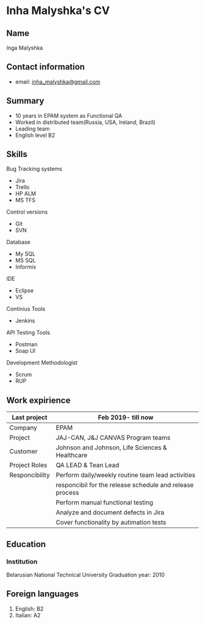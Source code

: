 # Inha Malyshka's CV

## Name
Inga Malyshka

## Contact information

* email: inha_malyshka@gmail.com

## Summary

* 10 years in EPAM system as Functional QA
* Worked in distributed team(Russia, USA, Ireland, Brazil)
* Leading team
* English level B2

## Skills

Bug Tracking systems
* Jira
* Trello
* HP ALM
* MS TFS

Control versions
* Git
* SVN

Database
* My SQL
* MS SQL
* Informix

IDE
* Eclipse
* VS

Continius Tools
* Jenkins

API Testing Tools
* Postman
* Soap UI

Development Methodologist
* Scrum
* RUP


## Work expirience

|Last project |Feb 2019- till now|
| ----------- | ----------- |
|Company| EPAM|
|Project|JAJ-CAN, J&J CANVAS Program teams|
|Customer|Johnson and Johnson, Life Sciences & Healthcare |
|Project Roles| QA LEAD & Tean Lead|
| Responcibility|Perform daily/weekly routine team lead activities|
| | responcibil for the release schedule and release process|
| |Perform manual functional testing|
| |Analyze and document defects in Jira|
| |Cover functionality by autimation tests|

## Education

### Institution
Belarusian National Technical University
Graduation year: 2010

## Foreign languages

1. English: B2
1. Italian: A2
